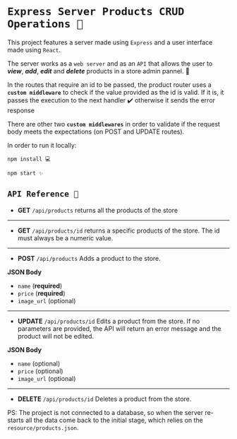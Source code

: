 # `Express Server Products CRUD Operations 🔧`

This project features a server made using `Express` and a user interface made using `React`.

The server works as a `web server` and as an `API` that allows the user to **_view_**, **_add_**, **_edit_** and **_delete_** products in a store admin pannel. 🛅

In the routes that require an id to be passed, the product router uses a **`custom middleware`** to check if the value provided as the id is valid. If it is, it passes the execution to the next handler ✔️ otherwise it sends the error response

There are other two **`custom middlewares`** in order to validate if the request body meets the expectations (on POST and UPDATE routes).

In order to run it locally: 

```
npm install 💻
```

```
npm start ✨
```

## `API Reference 📑` 

- **GET** `/api/products` returns all the products of the store

<hr>

- **GET** `/api/products/id` returns a specific products of the store. The id must always be a numeric value.

<hr>

- **POST** `/api/products` Adds a product to the store.

**JSON Body**
- `name` (**required**)
- `price` (**required**)
- `image_url` (optional)

<hr>

- **UPDATE** `/api/products/id` Edits a product from the store. If no parameters are provided, the API will return an error message and the product will not be edited.

**JSON Body**
- `name` (optional)
- `price` (optional)
- `image_url` (optional)

<hr>

- **DELETE** `/api/products/id` Deletes a product from the store.

PS: The project is not connected to a database, so when the server re-starts all the data come back to the initial stage, which relies on the `resource/products.json`.